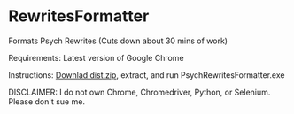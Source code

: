 # RewritesFormatter
Formats Psych Rewrites (Cuts down about 30 mins of work)

Requirements:
Latest version of Google Chrome

Instructions:
[Downlad dist.zip](dist.zip), extract, and run PsychRewritesFormatter.exe

DISCLAIMER: I do not own Chrome, Chromedriver, Python, or Selenium. Please don't sue me.
